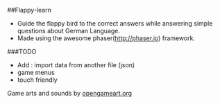 ##Flappy-learn

+ Guide the flappy bird to the correct answers while answering simple questions about German Language.
+ Made using the awesome phaser(http://phaser.io) framework.

###TODO
+ Add : import data from another file (json)
+ game menus
+ touch friendly


Game arts and sounds by [opengameart.org](http://opengameart.org)
